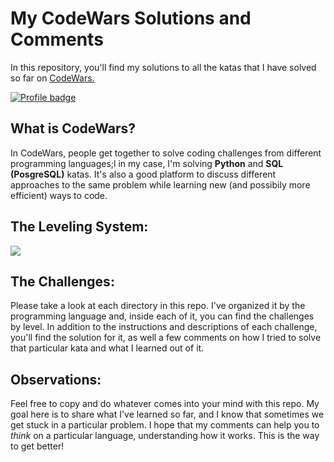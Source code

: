 <h1><strong> My CodeWars Solutions and Comments</strong></h1>

In this repository, you'll find my solutions to all the katas that I have solved so far on <a href='https://www.codewars.com/'> CodeWars.

[![Profile badge](https://www.codewars.com/users/felipesebben/badges/large)](https://www.codewars.com/users/felipesebben)

<h2><strong>What is CodeWars?</strong></h2>
In CodeWars, people get together to solve coding challenges from different programming languages;l in my case, I'm solving <strong>Python</strong> and <strong>SQL (PosgreSQL)</strong> katas. It's also a good platform to discuss different approaches to the same problem while learning new (and possibily more efficient) ways to code.</p>

<h2><strong>The Leveling System:</strong></h2>

<img src='https://i.imgur.com/Vm77XMv.png'>

<br>

<h2><strong>The Challenges:</strong></h2>
<p>Please take a look at each directory in this repo. I've organized it by the programming language and, inside each of it, you can find the challenges by level. In addition to the instructions and descriptions of each challenge, you'll find the solution for it, as well a few comments on how I tried to solve that particular kata and what I learned out of it.

<h2><strong>Observations:</strong></h2>
<p>Feel free to copy and do whatever comes into your mind with this repo. My goal here is to share what I've learned so far, and I know that sometimes we get stuck in a particular problem. I hope that my comments can help you to <em>think</em> on a particular language, understanding how it works. This is the way to get better!</p>